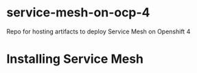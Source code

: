 # service-mesh-on-ocp-4
Repo for hosting artifacts to deploy Service Mesh on Openshift 4 

# Installing Service Mesh

``` Here goes the code. 


```
